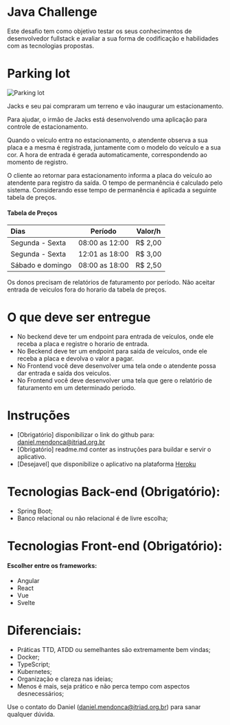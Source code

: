 # Java Challenge

Este desafio tem como objetivo testar os seus conhecimentos de desenvolvedor fullstack e avaliar a sua forma de codificação e habilidades com as tecnologias propostas.

# Parking lot

![Parking lot](https://www.fecomercio.com.br/upload/img/2016/07/12/5785589778eb2-estacionamento_projeto_de_lei_n_329_2013_2.jpg)

Jacks e seu pai compraram um terreno e vão inaugurar um estacionamento.

Para ajudar, o irmão de Jacks está desenvolvendo uma aplicação para controle de
estacionamento.

Quando o veículo entra no estacionamento, o atendente observa a sua placa e a mesma é registrada, juntamente com o modelo do veículo e a sua cor. A hora de entrada é gerada automaticamente, correspondendo ao momento de registro.

O cliente ao retornar para estacionamento informa a placa do veículo ao atendente para registro da saída. O tempo de permanência é calculado pelo sistema. Considerando esse tempo de permanência é aplicada a seguinte tabela de preços.

#### Tabela de Preços

Dias | Período | Valor/h
:--------- | :------: | :------:
Segunda - Sexta | 08:00 as 12:00 | R$ 2,00
Segunda - Sexta | 12:01 as 18:00 |  R$ 3,00
Sábado e domingo | 08:00 as 18:00 | R$ 2,50

Os donos precisam de relatórios de faturamento por período. Não aceitar entrada de veiculos fora do horario da tabela de preços.

# O que deve ser entregue
* No beckend deve ter um endpoint para entrada de veículos, onde ele receba a placa e registre o horario de entrada.
* No Beckend deve ter um endpoint para saída de veículos, onde ele receba a placa e devolva o valor a pagar. 
* No Frontend você deve desenvolver uma tela onde o atendente possa dar entrada e saída dos veiculos.
* No Frontend você deve desenvolver uma tela que gere o relatório de faturamento em um determinado periodo.

# Instruções 
* [Obrigatório] disponibilizar o link do github para: daniel.mendonca@itriad.org.br
* [Obrigatório] readme.md conter as instruções para buildar e servir o aplicativo.
* [Desejavel] que disponibilize o aplicativo na plataforma [Heroku](https://www.heroku.com)

# Tecnologias Back-end (Obrigatório):
* Spring Boot;
* Banco relacional ou não relacional é de livre escolha;

# Tecnologias Front-end (Obrigatório):
#### Escolher entre os frameworks:
* Angular 
* React 
* Vue
* Svelte

# Diferenciais:
* Práticas TTD, ATDD ou semelhantes são extremamente bem vindas;
* Docker;
* TypeScript;
* Kubernetes;
* Organização e clareza nas ideias;
* Menos é mais, seja prático e não perca tempo com aspectos desnecessários;

Use o contato do Daniel (daniel.mendonca@itriad.org.br) para sanar qualquer dúvida.
